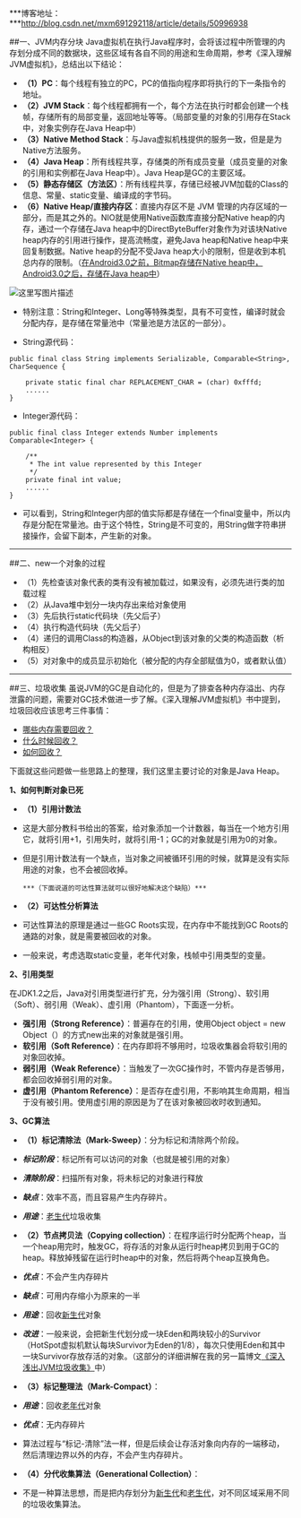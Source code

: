 ***博客地址：***http://blog.csdn.net/mxm691292118/article/details/50996938

##一、JVM内存分块
Java虚拟机在执行Java程序时，会将该过程中所管理的内存划分成不同的数据块，这些区域有各自不同的用途和生命周期，参考《深入理解JVM虚拟机》，总结出以下结论：

 - **（1）PC**：每个线程有独立的PC，PC的值指向程序即将执行的下一条指令的地址。
 - **（2）JVM Stack**：每个线程都拥有一个，每个方法在执行时都会创建一个栈帧，存储所有的局部变量，返回地址等等。（局部变量的对象的引用存在Stack中，对象实例存在Java Heap中）
 - **（3）Native Method Stack**：与Java虚拟机栈提供的服务一致，但是是为Native方法服务。
 - **（4）Java Heap**：所有线程共享，存储类的所有成员变量（成员变量的对象的引用和实例都在Java Heap中）。Java Heap是GC的主要区域。
 - **（5）静态存储区（方法区）**：所有线程共享，存储已经被JVM加载的Class的信息、常量、static变量、编译成的字节码。
 - **（6）Native Heap/直接内存区**：直接内存区不是 JVM 管理的内存区域的一部分，而是其之外的。NIO就是使用Native函数库直接分配Native heap的内存，通过一个存储在Java heap中的DirectByteBuffer对象作为对该块Native heap内存的引用进行操作，提高流畅度，避免Java heap和Native heap中来回复制数据。Native heap的分配不受Java heap大小的限制，但是收到本机总内存的限制。（[在Android3.0之前，Bitmap存储在Native heap中，Android3.0之后，存储在Java heap中](1)）

![这里写图片描述](http://img.blog.csdn.net/20160329120256624)


 - 特别注意：String和Integer、Long等特殊类型，具有不可变性，编译时就会分配内存，是存储在常量池中（常量池是方法区的一部分）。

 - String源代码：

```
public final class String implements Serializable, Comparable<String>, CharSequence {

    private static final char REPLACEMENT_CHAR = (char) 0xfffd;
	......
}
```


 - Integer源代码：

```
public final class Integer extends Number implements Comparable<Integer> {

    /**
     * The int value represented by this Integer
     */
    private final int value;
	......
}
```

 - 可以看到，String和Integer内部的值实际都是存储在一个final变量中，所以内存是分配在常量池。由于这个特性，String是不可变的，用String做字符串拼接操作，会留下副本，产生新的对象。

----------

##二、new一个对象的过程
 - （1）先检查该对象代表的类有没有被加载过，如果没有，必须先进行类的加载过程
 - （2）从Java堆中划分一块内存出来给对象使用
 - （3）先后执行static代码块（先父后子）
 - （4）执行构造代码块（先父后子）
 - （4）递归的调用Class的构造器，从Object到该对象的父类的构造函数（析构相反）
 - （5）对对象中的成员显示初始化（被分配的内存全部赋值为0，或者默认值）



----------

##三、垃圾收集
  虽说JVM的GC是自动化的，但是为了排查各种内存溢出、内存泄露的问题，需要对GC技术做进一步了解。《深入理解JVM虚拟机》书中提到，垃圾回收应该思考三件事情：

 - [哪些内存需要回收？](1)
 - [什么时候回收？](1)
 - [如何回收？](1)

下面就这些问题做一些思路上的整理，我们这里主要讨论的对象是Java Heap。

**1、如何判断对象已死**

 - **（1）引用计数法**
  - 这是大部分教科书给出的答案，给对象添加一个计数器，每当在一个地方引用它，就将引用+1，引用失时，就将引用-1；GC的对象就是引用为0的对象。
  - 但是引用计数法有一个缺点，当对象之间被循环引用的时候，就算是没有实际用途的对象，也不会被回收掉。

		***（下面说道的可达性算法就可以很好地解决这个缺陷）***

 - **（2）可达性分析算法**
  - 可达性算法的原理是通过一些GC Roots实现，在内存中不能找到GC Roots的通路的对象，就是需要被回收的对象。
  - 一般来说，考虑选取static变量，老年代对象，栈帧中引用类型的变量。


**2、引用类型**

在JDK1.2之后，Java对引用类型进行扩充，分为强引用（Strong）、软引用（Soft）、弱引用（Weak）、虚引用（Phantom），下面逐一分析。

 - **强引用（Strong Reference）**：普遍存在的引用，使用Object object = new Object（）的方式new出来的对象就是强引用。
 - **软引用（Soft Reference）**：在内存即将不够用时，垃圾收集器会将软引用的对象回收掉。
 - **弱引用（Weak Reference）**：当触发了一次GC操作时，不管内存是否够用，都会回收掉弱引用的对象。
 - **虚引用（Phantom Reference）**：是否存在虚引用，不影响其生命周期，相当于没有被引用。使用虚引用的原因是为了在该对象被回收时收到通知。


**3、GC算法**

 - **（1）标记清除法（Mark-Sweep）**：分为标记和清除两个阶段。
  - ***标记阶段***：标记所有可以访问的对象（也就是被引用的对象）
  - ***清除阶段***：扫描所有对象，将未标记的对象进行释放
  - ***缺点***：效率不高，而且容易产生内存碎片。
  - ***用途***：[老生代](1)垃圾收集

 - **（2）节点拷贝法（Copying collection）**：在程序运行时分配两个heap，当一个heap用完时，触发GC，将存活的对象从运行时heap拷贝到用于GC的heap。释放掉残留在运行时heap中的对象，然后将两个heap互换角色。
  - ***优点***：不会产生内存碎片
  - ***缺点***：可用内存缩小为原来的一半
  - ***用途***：回收[新生代](1)对象
  - ***改进***：一般来说，会把新生代划分成一块Eden和两块较小的Survivor（HotSpot虚拟机默认每块Survivor为Eden的1/8），每次只使用Eden和其中一块Survivor存放存活的对象。（这部分的详细讲解在我的另一篇博文[《深入浅出JVM垃圾收集》](http://blog.csdn.net/mxm691292118/article/details/51006010)中）

 - **（3）标记整理法（Mark-Compact）**：
  - ***用途***：回收[老年代](1)对象
  - ***优点***：无内存碎片
  - 算法过程与“标记-清除”法一样，但是后续会让存活对象向内存的一端移动，然后清理边界以外的内存，不会产生内存碎片。

 - **（4）分代收集算法（Generational Collection）**：
  - 不是一种算法思想，而是把内存划分为[新生代](1)和[老生代](1)，对不同区域采用不同的垃圾收集算法。

